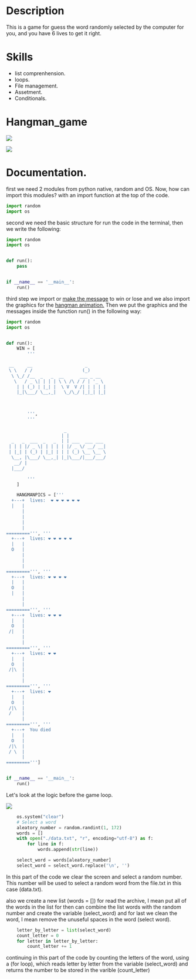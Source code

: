 # Description
This is a game for guess the word randomly selected by the computer for you, and you have 6 lives to get it right.

# Skills
- list comprenhension.
- loops.
- File management.
- Assetment.
- Conditionals.

# Hangman_game

![](https://i.imgur.com/Hk6ovKt.png)

![](https://img.shields.io/badge/python-3.9-green)


# Documentation.
first we need 2 modules from python native, random and OS. Now, how can import this modules? with an import function at the top of the code.
```python
import random
import os
```
second we need the basic structure for run the code in the terminal, then we write the following:
```python
import random
import os


def run():
	pass


if __name__ == '__main__':
    run()
```
third step we import or [make the message](http://patorjk.com/software/taag/#p=display&h=2&v=2&f=Big&t=you%20loss%20 "make the message") to win or lose and we also import the graphics for the [hangman animation.](http://gist.github.com/chrishorton/8510732aa9a80a03c829b09f12e20d9c "hangman animation.") Then we put the graphics and the messages inside the function run() in the following way:
```python
import random
import os


def run():
	WIN = [
        '''
        
 __     __                    _       
 \ \   / /                   (_)      
  \ \_/ /__  _   _  __      ___ _ __  
   \   / _ \| | | | \ \ /\ / / | '_ \ 
    | | (_) | |_| |  \ V  V /| | | | |
    |_|\___/ \__,_|   \_/\_/ |_|_| |_|
                                      
                                      

        ''',
        '''
        
                      _                
                     | |               
  _   _  ___  _   _  | | ___  ___ ___  
 | | | |/ _ \| | | | | |/ _ \/ __/ __| 
 | |_| | (_) | |_| | | | (_) \__ \__ \ 
  \__, |\___/ \__,_| |_|\___/|___/___/ 
   __/ |                               
  |___/                                

        '''
    ]

    HANGMANPICS = ['''
  +---+  lives:  ❤️ ❤️ ❤️ ❤️ ❤️ ❤️
  |   |
      |
      |
      |
      |
=========''', '''
  +---+  lives: ❤️ ❤️ ❤️ ❤️ ❤️
  |   |
  O   |
      |
      |
      |
=========''', '''
  +---+  lives: ❤️ ❤️ ❤️ ❤️
  |   |
  O   |
  |   |
      |
      |
=========''', '''
  +---+  lives: ❤️ ❤️ ❤️
  |   |
  O   |
 /|   |
      |
      |
=========''', '''
  +---+  lives: ❤️ ❤️
  |   |
  O   |
 /|\  |
      |
      |
=========''', '''
  +---+  lives: ❤️
  |   |
  O   |
 /|\  |
 /    |
      |
=========''', '''
  +---+  You died 
  |   |
  O   |
 /|\  |
 / \  |
      |
=========''']


if __name__ == '__main__':
    run()
```

Let's look at the logic before the game loop.

![](https://i.imgur.com/la6Us8L.png)

```python
    os.system("clear")
    # Select a word
    aleatory_number = random.randint(1, 172)
    words = []
    with open("./data.txt", "r", encoding="utf-8") as f:
        for line in f:
            words.append(str(line))

    select_word = words[aleatory_number]
    select_word = select_word.replace('\n', '')
```

In this part of the code we clear the screen and select a random number. This number will be used to select a random word from the file.txt in this case (data.txt).

also we create a new list (words = []) for read the archive, I mean put all of the words in the list  for then can combine the list words with the random number and create the variable (select_word) and for last we clean the word, I mean remove the unuseful spaces in the word (select word).

```python
    letter_by_letter = list(select_word)
    count_letter = 0
    for letter in letter_by_letter:
        count_letter += 1 
```

continuing in this part of the code by counting the letters of the word, using a (for loop), which reads letter by letter from the variable (select_word) and returns the number to be stored in the varible (count_letter)